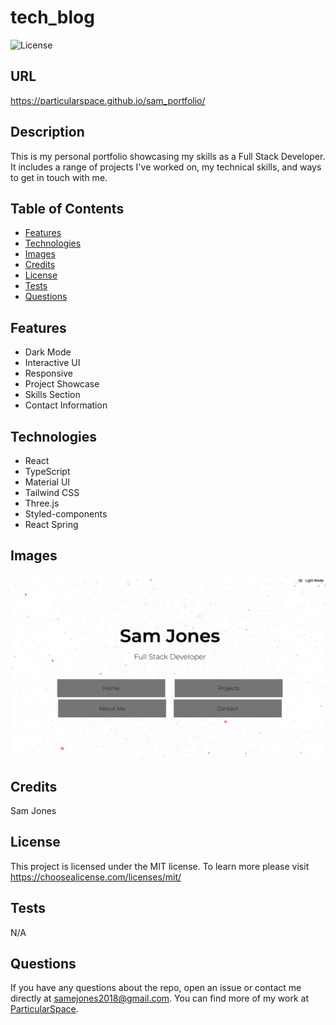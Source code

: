 # tech_blog

![License](https://img.shields.io/badge/license-MIT-blue.svg)

## URL

https://particularspace.github.io/sam_portfolio/

## Description

This is my personal portfolio showcasing my skills as a Full Stack Developer. It includes a range of projects I've worked on, my technical skills, and ways to get in touch with me.

## Table of Contents

- [Features](#features)
- [Technologies](#technologies)
- [Images](#images)
- [Credits](#credits)
- [License](#license)
- [Tests](#tests)
- [Questions](#questions)

## Features

- Dark Mode
- Interactive UI
- Responsive
- Project Showcase
- Skills Section
- Contact Information

## Technologies

- React
- TypeScript
- Material UI
- Tailwind CSS
- Three.js
- Styled-components
- React Spring

## Images

![Login](public/images/sam_portfolio.png "Login")

## Credits

Sam Jones

## License

This project is licensed under the MIT license. To learn more please visit https://choosealicense.com/licenses/mit/

## Tests

N/A

## Questions

If you have any questions about the repo, open an issue or contact me directly at [samejones2018@gmail.com](mailto:samejones2018@gmail.com). You can find more of my work at [ParticularSpace](https://github.com/ParticularSpace).
